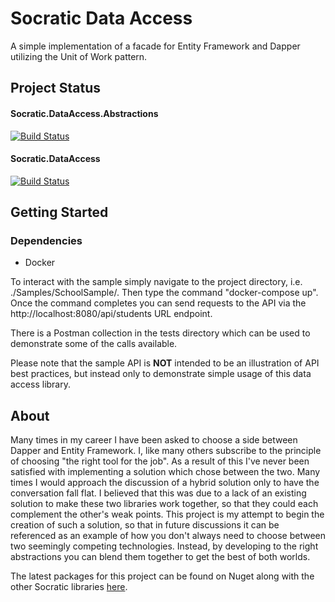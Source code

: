 # **Socratic Data Access**
A simple implementation of a facade for Entity Framework and Dapper utilizing the Unit of Work pattern.

## **Project Status**
#### Socratic.DataAccess.Abstractions 
[![Build Status](https://dev.azure.com/jesmith26/SocraticProgrammer/_apis/build/status/Libraries/Socratic.DataAccess.Abstractions-CI?branchName=dev)](https://dev.azure.com/jesmith26/SocraticProgrammer/_build/latest?definitionId=12&branchName=dev)

#### Socratic.DataAccess
[![Build Status](https://dev.azure.com/jesmith26/SocraticProgrammer/_apis/build/status/Libraries/Socratic.DataAccess-CI?branchName=dev)](https://dev.azure.com/jesmith26/SocraticProgrammer/_build/latest?definitionId=19&branchName=dev)

## **Getting Started**
### Dependencies
- Docker 

To interact with the sample simply navigate to the project directory, i.e. ./Samples/SchoolSample/. Then type the command "docker-compose up". Once the command completes you can send requests to the API via the http://localhost:8080/api/students URL endpoint.

There is a Postman collection in the tests directory which can be used to demonstrate some of the calls available.

Please note that the sample API is **NOT** intended to be an illustration of API best practices, but instead only to demonstrate simple usage of this data access library.

## **About**
Many times in my career I have been asked to choose a side between Dapper and Entity Framework. I, like many others subscribe to the principle of choosing "the right tool for the job". As a result of this I've never been satisfied with implementing a solution which chose between the two. Many times I would approach the discussion of a hybrid solution only to have the conversation fall flat. I believed that this was due to a lack of an existing solution to make these two libraries work together, so that they could each complement the other's weak points. This project is my attempt to begin the creation of such a solution, so that in future discussions it can be referenced as an example of how you don't always need to choose between two seemingly competing technologies. Instead, by developing to the right abstractions you can blend them together to get the best of both worlds.


The latest packages for this project can be found on Nuget along with the other Socratic libraries [here](https://www.nuget.org/packages?q=socratic&prerel=false).